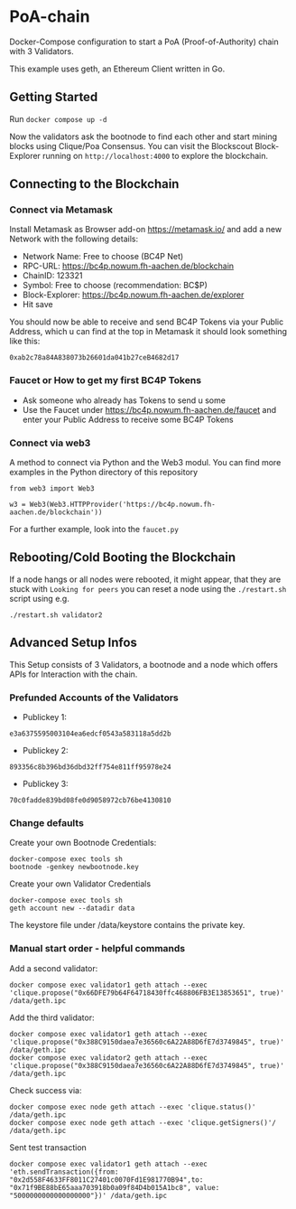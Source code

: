 # PoA-chain
Docker-Compose configuration to start a PoA (Proof-of-Authority) chain with 3 Validators.

This example uses geth, an Ethereum Client written in Go.

## Getting Started

Run `docker compose up -d`

Now the validators ask the bootnode to find each other and start mining blocks using Clique/Poa Consensus.
You can visit the Blockscout Block-Explorer running on `http://localhost:4000` to explore the blockchain.

## Connecting to the Blockchain
### Connect via Metamask

Install Metamask as Browser add-on https://metamask.io/ and add a new Network with the following details:


- Network Name: Free to choose (BC4P Net)
- RPC-URL: https://bc4p.nowum.fh-aachen.de/blockchain
- ChainID: 123321
- Symbol: Free to choose (recommendation: BC$P)
- Block-Explorer: https://bc4p.nowum.fh-aachen.de/explorer
- Hit save

You should now be able to receive and send BC4P Tokens via your Public Address, which u can find at the top in Metamask it should look something like this:

```
0xab2c78a84A838073b26601da041b27ceB4682d17
```

### Faucet or How to get my first BC4P Tokens

- Ask someone who already has Tokens to send u some
- Use the Faucet under https://bc4p.nowum.fh-aachen.de/faucet and enter your Public Address to receive some BC4P Tokens


### Connect via web3

A method to connect via Python and the Web3 modul. You can find more examples in the Python directory of this repository

```
from web3 import Web3

w3 = Web3(Web3.HTTPProvider('https://bc4p.nowum.fh-aachen.de/blockchain'))
```

For a further example, look into the `faucet.py`

## Rebooting/Cold Booting the Blockchain

If a node hangs or all nodes were rebooted, it might appear, that they are stuck with `Looking for peers` you can reset a node using the `./restart.sh` script using e.g.

```
./restart.sh validator2
```

## Advanced Setup Infos
This Setup consists of 3 Validators, a bootnode and a node which offers APIs for Interaction with the chain.

### Prefunded Accounts of the Validators

- Publickey 1: 
```
e3a6375595003104ea6edcf0543a583118a5dd2b
```
- Publickey 2: 
```
893356c8b396bd36dbd32ff754e811ff95978e24
```
- Publickey 3: 
```
70c0fadde839bd08fe0d9058972cb76be4130810
```
### Change defaults

Create your own Bootnode Credentials:
```
docker-compose exec tools sh
bootnode -genkey newbootnode.key
```

Create your own Validator Credentials
```
docker-compose exec tools sh
geth account new --datadir data
```

The keystore file under /data/keystore contains the private key.



### Manual start order - helpful commands

Add a second validator:
```
docker compose exec validator1 geth attach --exec 'clique.propose("0x66DFE79b64F64718430ffc468806FB3E13853651", true)' /data/geth.ipc 
```

Add the third validator:
```
docker compose exec validator1 geth attach --exec 'clique.propose("0x388C9150daea7e36560c6A22A88D6fE7d3749845", true)' /data/geth.ipc
docker compose exec validator2 geth attach --exec 'clique.propose("0x388C9150daea7e36560c6A22A88D6fE7d3749845", true)' /data/geth.ipc
```

Check success via:
```
docker compose exec node geth attach --exec 'clique.status()' /data/geth.ipc
docker compose exec node geth attach --exec 'clique.getSigners()'/ /data/geth.ipc 
```
Sent test transaction
```
docker compose exec validator1 geth attach --exec 'eth.sendTransaction({from: "0x2d558F4633FF8011C27401c0070Fd1E981770B94",to: "0x71f9BE88bE65aaa703918b0a09f84D4b015A1bc8", value: "5000000000000000000"})' /data/geth.ipc 
```
